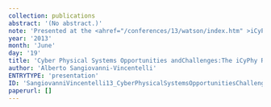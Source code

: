 ```yaml
---
collection: publications
abstract: '(No abstract.)'
note: 'Presented at the <ahref="/conferences/13/watson/index.htm" >iCyPhyJune 2013 F2F Mid Year Review, IBM YorktownHeights: June 18 &amp; 19, 2013</a>.'
year: '2013'
month: 'June'
day: '19'
title: 'Cyber Physical Systems Opportunities andChallenges:The iCyPhy Research Agenda'
author: 'Alberto Sangiovanni-Vincentelli'
ENTRYTYPE: 'presentation'
ID: 'SangiovanniVincentelli13_CyberPhysicalSystemsOpportunitiesChallengesTheICyPhy'
paperurl: []
---
```

